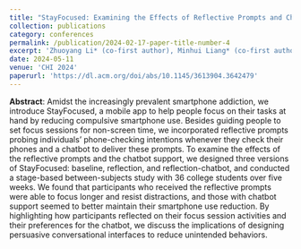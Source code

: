 ```yaml
---
title: "StayFocused: Examining the Effects of Reflective Prompts and Chatbot Support on Compulsive Smartphone Use"
collection: publications
category: conferences
permalink: /publication/2024-02-17-paper-title-number-4
excerpt: 'Zhuoyang Li* (co-first author), Minhui Liang* (co-first author), Ray LC, Yuhan Luo'
date: 2024-05-11
venue: 'CHI 2024'
paperurl: 'https://dl.acm.org/doi/abs/10.1145/3613904.3642479'
---
```


**Abstract**: Amidst the increasingly prevalent smartphone addiction, we introduce StayFocused, a mobile app to help people focus on their tasks at hand by reducing compulsive smartphone use. Besides guiding people to set focus sessions for non-screen time, we incorporated reflective prompts probing individuals’ phone-checking intentions whenever they check their phones and a chatbot to deliver these prompts. To examine the effects of the reflective prompts and the chatbot support, we designed three versions of StayFocused: baseline, reflection, and reflection-chatbot, and conducted a stage-based between-subjects study with 36 college students over five weeks. We found that participants who received the reflective prompts were able to focus longer and resist distractions, and those with chatbot support seemed to better maintain their smartphone use reduction. By highlighting how participants reflected on their focus session activities and their preferences for the chatbot, we discuss the implications of designing persuasive conversational interfaces to reduce unintended behaviors.
